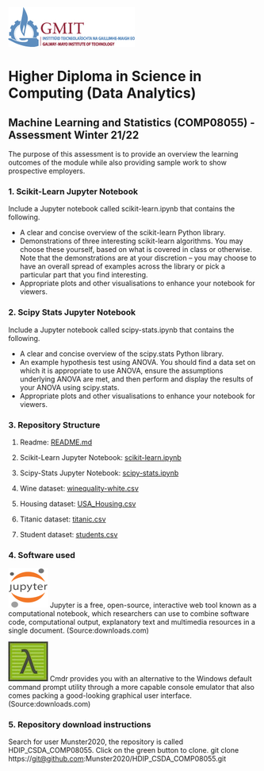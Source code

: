 ![GMIT Logo](https://github.com/Munster2020/HDIP_CSDA_COMP08050_PROJECT/blob/main/GMIT_Logo.jpg)
# Higher Diploma in Science in Computing (Data Analytics)
## Machine Learning and Statistics (COMP08055) - Assessment Winter 21/22

The purpose of this assessment is to provide an overview the learning outcomes of the module while also providing sample work to show prospective
employers.

### 1. Scikit-Learn Jupyter Notebook
Include a Jupyter notebook called scikit-learn.ipynb that contains the following.
- A clear and concise overview of the scikit-learn Python library.
- Demonstrations of three interesting scikit-learn algorithms. You may choose these yourself, based on what is covered in class or otherwise. Note that the demonstrations are at your discretion – you may choose to have an overall spread of examples across the library or pick a particular part that you find interesting.
 - Appropriate plots and other visualisations to enhance your notebook for viewers.

### 2. Scipy Stats Jupyter Notebook
Include a Jupyter notebook called scipy-stats.ipynb that contains the following.
- A clear and concise overview of the scipy.stats Python library.
- An example hypothesis test using ANOVA. You should find a data set on which it is appropriate to use ANOVA, ensure the assumptions underlying ANOVA are met, and then perform and display the results of your ANOVA using scipy.stats.
- Appropriate plots and other visualisations to enhance your notebook for viewers.

### 3. Repository Structure
1. Readme: [README.md](https://github.com/Munster2020/HDIP_CSDA_COMP08055/blob/main/README.md)

2. Scikit-Learn Jupyter Notebook: [scikit-learn.ipynb](https://github.com/Munster2020/HDIP_CSDA_COMP08055/blob/main/scikit-learn.ipynb)

3. Scipy-Stats Jupyter Notebook: [scipy-stats.ipynb](https://github.com/Munster2020/HDIP_CSDA_COMP08055/blob/main/scipy-stats.ipynb)

4. Wine dataset: [winequality-white.csv](https://github.com/Munster2020/HDIP_CSDA_COMP08055/blob/main/winequality-white.csv.csv)

5. Housing dataset: [USA_Housing.csv](https://github.com/Munster2020/HDIP_CSDA_COMP08055/blob/main/USA_Housing.csv)

6. Titanic dataset: [titanic.csv](https://github.com/Munster2020/HDIP_CSDA_COMP08055/blob/main/titanic.csv)

7. Student dataset: [students.csv](https://github.com/Munster2020/HDIP_CSDA_COMP08055/blob/main/students.csv)

### 4. Software used
![logo](https://github.com/Munster2020/HDIP_CSDA_COMP08050_PROJECT/blob/main/images/JupyterN.png "Jupyter")
Jupyter is a free, open-source, interactive web tool known as a computational notebook, which researchers can use to combine software code, computational output, explanatory text and multimedia resources in a single document. (Source:downloads.com)

![logo](https://github.com/Munster2020/HDIP_CSDA_COMP08050_PROJECT/blob/main/images/cmdr.png "Cmder")
Cmdr provides you with an alternative to the Windows default command prompt utility through a more capable console emulator that also comes packing a good-looking graphical user interface. (Source:downloads.com)

### 5. Repository download instructions
Search for user Munster2020, the repository is called HDIP_CSDA_COMP08055. Click on the green button to clone.
git clone https://git@github.com:Munster2020/HDIP_CSDA_COMP08055.git

